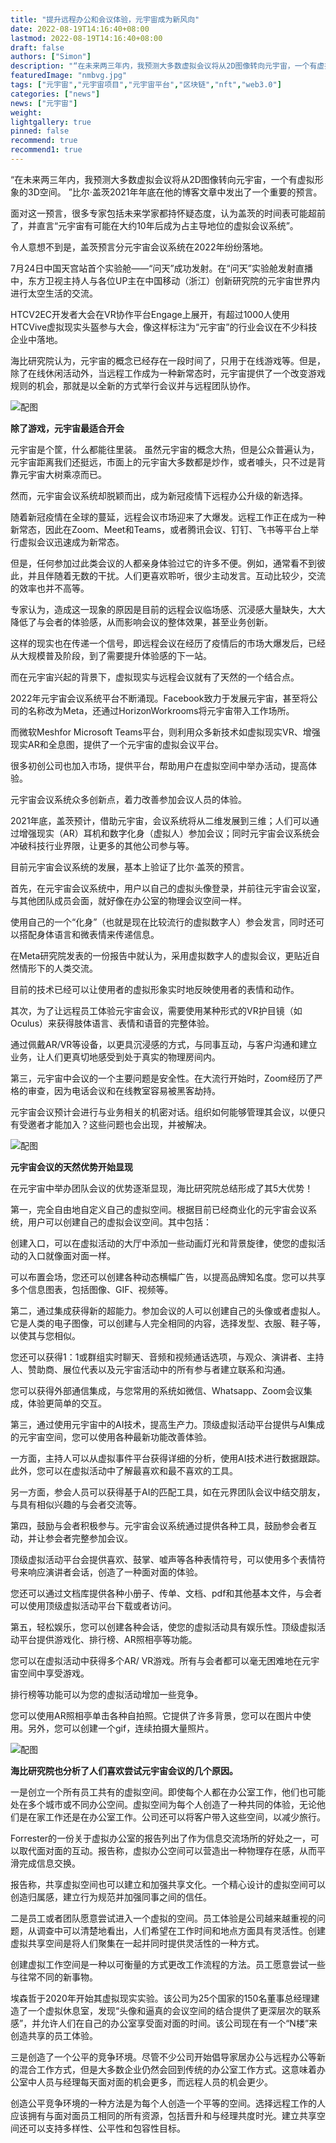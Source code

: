```yaml
---
title: "提升远程办公和会议体验，元宇宙成为新风向"
date: 2022-08-19T14:16:40+08:00
lastmod: 2022-08-19T14:16:40+08:00
draft: false
authors: ["Simon"]
description: "“在未来两三年内，我预测大多数虚拟会议将从2D图像转向元宇宙，一个有虚拟形象的3D空间。 ”比尔·盖茨2021年年底在他的博客文章中发出了一个重要的预言。"
featuredImage: "nmbvg.jpg"
tags: ["元宇宙","元宇宙项目","元宇宙平台","区块链","nft","web3.0"]
categories: ["news"]
news: ["元宇宙"]
weight: 
lightgallery: true
pinned: false
recommend: true
recommend1: true
---
```


“在未来两三年内，我预测大多数虚拟会议将从2D图像转向元宇宙，一个有虚拟形象的3D空间。 ”比尔·盖茨2021年年底在他的博客文章中发出了一个重要的预言。

面对这一预言，很多专家包括未来学家都持怀疑态度，认为盖茨的时间表可能超前了，并直言“元宇宙有可能在大约10年后成为占主导地位的虚拟会议系统”。

令人意想不到是，盖茨预言分元宇宙会议系统在2022年纷纷落地。

7月24日中国天宫站首个实验舱——“问天”成功发射。在“问天”实验舱发射直播中，东方卫视主持人与各位UP主在中国移动（浙江）创新研究院的元宇宙世界内进行太空生活的交流。

HTCV2EC开发者大会在VR协作平台Engage上展开，有超过1000人使用HTCVive虚拟现实头盔参与大会，像这样标注为“元宇宙”的行业会议在不少科技企业中落地。

海比研究院认为，元宇宙的概念已经存在一段时间了，只用于在线游戏等。但是，除了在线休闲活动外，当远程工作成为一种新常态时，元宇宙提供了一个改变游戏规则的机会，那就是以全新的方式举行会议并与远程团队协作。

![配图](nmbvg1.jpg)

**除了游戏，元宇宙最适合开会**

元宇宙是个筐，什么都能往里装。 虽然元宇宙的概念大热，但是公众普遍认为，元宇宙距离我们还挺远，市面上的元宇宙大多数都是炒作，或者噱头，只不过是背靠元宇宙大树乘凉而已。

然而，元宇宙会议系统却脱颖而出，成为新冠疫情下远程办公升级的新选择。

随着新冠疫情在全球的蔓延，远程会议市场迎来了大爆发。远程工作正在成为一种新常态，因此在Zoom、Meet和Teams，或者腾讯会议、钉钉、飞书等平台上举行虚拟会议迅速成为新常态。

但是，任何参加过此类会议的人都亲身体验过它的许多不便。例如，通常看不到彼此，并且伴随着无数的干扰。人们更喜欢聆听，很少主动发言。互动比较少，交流的效率也并不高等。

专家认为，造成这一现象的原因是目前的远程会议临场感、沉浸感大量缺失，大大降低了与会者的体验感，从而影响会议的整体效果，甚至业务创新。

这样的现实也在传递一个信号，即远程会议在经历了疫情后的市场大爆发后，已经从大规模普及阶段，到了需要提升体验感的下一站。

而在元宇宙兴起的背景下，虚拟现实与远程会议就有了天然的一个结合点。

2022年元宇宙会议系统平台不断涌现。Facebook致力于发展元宇宙，甚至将公司的名称改为Meta，还通过HorizonWorkrooms将元宇宙带入工作场所。

而微软Meshfor Microsoft Teams平台，则利用众多新技术如虚拟现实VR、增强现实AR和全息图，提供了一个元宇宙的虚拟会议平台。

很多初创公司也加入市场，提供平台，帮助用户在虚拟空间中举办活动，提高体验。

元宇宙会议系统众多创新点，着力改善参加会议人员的体验。

2021年底，盖茨预计，借助元宇宙，会议系统将从二维发展到三维；人们可以通过增强现实（AR）耳机和数字化身（虚拟人）参加会议；同时元宇宙会议系统会冲破科技行业界限，让更多的其他公司参与等。

目前元宇宙会议系统的发展，基本上验证了比尔·盖茨的预言。

首先，在元宇宙会议系统中，用户以自己的虚拟头像登录，并前往元宇宙会议室，与其他团队成员会面，就好像在办公室的物理会议空间一样。

使用自己的一个“化身”（也就是现在比较流行的虚拟数字人）参会发言，同时还可以搭配身体语言和微表情来传递信息。

在Meta研究院发表的一份报告中就认为，采用虚拟数字人的虚拟会议，更贴近自然情形下的人类交流。

目前的技术已经可以让使用者的虚拟形象实时地反映使用者的表情和动作。

其次，为了让远程员工体验元宇宙会议，需要使用某种形式的VR护目镜（如Oculus）来获得肢体语言、表情和语音的完整体验。

通过佩戴AR/VR等设备，以更具沉浸感的方式，与同事互动，与客户沟通和建立业务，让人们更真切地感受到处于真实的物理房间内。

第三，元宇宙中会议的一个主要问题是安全性。在大流行开始时，Zoom经历了严格的审查，因为电话会议和在线教室容易被黑客劫持。

元宇宙会议预计会进行与业务相关的机密对话。组织如何能够管理其会议，以便只有受邀者才能加入？这些问题也会出现，并被解决。

![配图](nmbvg3.jpg)

**元宇宙会议的天然优势开始显现**

在元宇宙中举办团队会议的优势逐渐显现，海比研究院总结形成了其5大优势！

第一，完全自由地自定义自己的虚拟空间。根据目前已经商业化的元宇宙会议系统，用户可以创建自己的虚拟会议空间。其中包括：

创建入口，可以在虚拟活动的大厅中添加一些动画灯光和背景旋律，使您的虚拟活动的入口就像面对面一样。

可以布置会场，您还可以创建各种动态横幅广告，以提高品牌知名度。您可以共享多个信息图表，包括图像、GIF、视频等。

第二，通过集成获得新的超能力。参加会议的人可以创建自己的头像或者虚拟人。它是人类的电子图像，可以创建与人完全相同的内容，选择发型、衣服、鞋子等，以使其与您相似。

您还可以获得1：1或群组实时聊天、音频和视频通话选项，与观众、演讲者、主持人、赞助商、展位代表以及元宇宙活动中的所有参与者建立联系和沟通。

您可以获得外部通信集成，与您常用的系统如微信、Whatsapp、Zoom会议集成，体验更简单的交互。

第三，通过使用元宇宙中的AI技术，提高生产力。顶级虚拟活动平台提供与AI集成的元宇宙空间，您可以使用各种最新功能改善体验。

一方面，主持人可以从虚拟事件平台获得详细的分析，使用AI技术进行数据跟踪。此外，您可以在虚拟活动中了解最喜欢和最不喜欢的工具。

另一方面，参会人员可以获得基于AI的匹配工具，如在元界团队会议中结交朋友，与具有相似兴趣的与会者交流等。

第四，鼓励与会者积极参与。元宇宙会议系统通过提供各种工具，鼓励参会者互动，并让参会者完整参加会议。

顶级虚拟活动平台会提供喜欢、鼓掌、嘘声等各种表情符号，可以使用多个表情符号来响应演讲者会话，创造了一种面对面的体验。

您还可以通过文档库提供各种小册子、传单、文档、pdf和其他基本文件，与会者可以使用顶级虚拟活动平台下载或者访问。

第五，轻松娱乐，您可以创建各种会话，使您的虚拟活动具有娱乐性。顶级虚拟活动平台提供游戏化、排行榜、AR照相亭等功能。

您可以在虚拟活动中获得多个AR/ VR游戏。所有与会者都可以毫无困难地在元宇宙空间中享受游戏。

排行榜等功能可以为您的虚拟活动增加一些竞争。

您可以使用AR照相亭单击各种自拍照。它提供了许多背景，您可以在图片中使用。另外，您可以创建一个gif，连续拍摄大量照片。

![配图](nmbvg2.jpg)

**海比研究院也分析了人们喜欢尝试元宇宙会议的几个原因。**

一是创立一个所有员工共有的虚拟空间。即使每个人都在办公室工作，他们也可能处在多个城市或不同办公空间。虚拟空间为每个人创造了一种共同的体验，无论他们是在家工作还是在办公室工作。公司还可以将客户带入这些空间，以减少旅行。

Forrester的一份关于虚拟办公室的报告列出了作为信息交流场所的好处之一，可以取代面对面的互动。报告称，虚拟办公空间可以营造出一种物理存在感，从而平滑完成信息交换。

报告称，共享虚拟空间也可以建立和加强共享文化。一个精心设计的虚拟空间可以创造归属感，建立行为规范并加强同事之间的信任。

二是员工或者团队愿意尝试进入一个虚拟的空间。员工体验是公司越来越重视的问题，从调查中可以清楚地看出，人们希望在工作时间和地点方面具有灵活性。创建虚拟共享空间是将人们聚集在一起并同时提供灵活性的一种方式。

创建虚拟工作空间是一种以可衡量的方式更改工作流程的方法。员工愿意尝试一些与往常不同的新事物。

埃森哲于2020年开始其虚拟现实实验。该公司为25个国家的150名董事总经理建造了一个虚拟休息室，发现“头像和逼真的会议空间的结合提供了更深层次的联系感”，并允许人们在自己的办公室享受面对面的时间。该公司现在有一个“N楼”来创造共享的员工体验。

三是创造了一个公平的竞争环境。尽管不少公司开始倡导家居办公与远程办公等新的混合工作方式，但是大多数企业仍然会回到传统的办公室工作方式。这意味着办公室中人员与经理每天面对面的机会更多，而远程人员的机会更少。

创造公平竞争环境的一种方法是为每个人创造一个平等的空间。选择远程工作的人应该拥有与面对面员工相同的所有资源，包括晋升和与经理共度时光。建立共享空间还可以支持多样性、公平性和包容性目标。